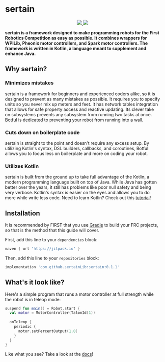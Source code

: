 # sertain

<p align="center">
  <a href="https://github.com/sertain/sertain/actions">
    <img src="https://img.shields.io/github/workflow/status/sertainLib/sertain/Java CI?style=flat-square" />
  </a>
  
  <a href="https://jitpack.io/#sertain/org.sertain">
    <img src="https://img.shields.io/jitpack/v/github/sertainLib/sertain?style=flat-square" />
  </a>
</p>

**sertain is a framework designed to make programming robots for the First Robotics Competition as easy as possible. It combines wrappers for WPILib, Pheonix motor controllers, and Spark motor controllers. The framework is written in Kotlin, a language meant to supplement and enhance Java.**

## Why sertain?

### Minimizes mistakes

sertain is a framework for beginners and experienced coders alike, so it is designed to prevent as many mistakes as possible. It requires you to specify units so you never mix up meters and feet. It has network tables integration that allows for safe property access and reactive updating. Its clever take on subsystems prevents any subsystem from running two tasks at once. Botful is dedicated to preventing your robot from running into a wall.

### Cuts down on boilerplate code

sertain is straight to the point and doesn't require any excess setup. By utilizing Kotlin's syntax, DSL builders, callbacks, and coroutines, Botful allows you to focus less on boilerplate and more on coding your robot.

### Utilizes Kotlin

sertain is built from the ground up to take full advantage of the Kotlin, a modern programming language built on top of Java. While Java has gotten better over the years, it still has problems like poor null safety and being very verbose. Kotlin's syntax is easier on the eyes and allows you to do more while write less code. Need to learn Kotlin? Check out this [tutorial](https://beginnersbook.com/2017/12/kotlin-tutorial/)!

## Installation

It is recommended by FIRST that you use [Gradle](https://gradle.org/) to build your FRC projects, so that is the method that this guide will cover.

First, add this line to your `dependencies` block:

```gradle
maven { url 'https://jitpack.io' }
```

Then, add this line to your `repositories` block:

```gradle
implementation 'com.github.sertainLib:sertain:0.1.1'
```

## What's it look like?

Here's a simple program that runs a motor controller at full strength while the robot is in teleop mode:

```kotlin
suspend fun main() = Robot.start {
  val motor = MotorController(TalonId(1))
  
  onTeleop {
    periodic {
      motor.setPercentOutput(1.0)
    }
  }
}
```

Like what you see? Take a look at the [docs](https://github.com/sertainLib/sertain/wiki)!
